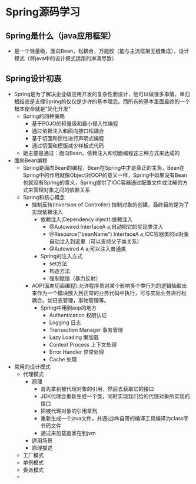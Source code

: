 # Spring源码学习
##  Spring是什么（java应用框架）
*   是一个轻量级，面向Bean，松耦合，万能胶（能与主流框架无缝集成），设计模式（将java中的设计模式运用的淋漓尽致）
##  Spring设计初衷
*   Spring是为了解决企业级应用开发的复杂性而设计，他可以做很多事情，单归根结底是支撑Spring的仅仅是少许的基本理念。而所有的基本里面最终的一个根本使命就是"简化开发"
    *   Spring的四种策略
        *   基于POJO的轻量级和最小侵入性编程
        *   通过依赖注入和面向接口松耦合
        *   基于切面和惯性进行声明式编程
        *   通过切面和模版减少样板式代码
    *   她主要是通过：面向Bean，依赖注入和切面编程这三种方式来达成的
*   面向Bean编程
    *   Spring是面向Bean的编程，Bean在Spring中才是真正的主角，Bean在Spring中的作用就像Object对OOP的意义一样，Spring中如果没有Bean也就没有Spring的意义，Spring提供了IOC容器通过配置文件或注解的方式来管理对象之间的依赖关系
    *   Spring和核心概念
        *   控制反转(Inversion of Controller):控制对象的创建，最终目的是为了实现依赖注入
            *   依赖注入(Dependency inject):依赖注入
                *   @Autowired InterfaceA a;自动把它的实现类注入
                *   @Resource("beanName") InterfaceA a;IOC容器类的id对象自动注入到这里（可以支持父子类关系）
                *   @Autowired A a;可以注入普通类
            *   Spring的注入方式
                *   set方法
                *   构造方法
                *   强制赋值（暴力反射）
        *   AOP(面向切面编程):允许程序员对某个影响多个类行为的逻辑抽取出来作为一个模块嵌入到正常的业务代码中执行，可与实际业务进行松耦合。如日志管理，事物管理等。
            *   Spring中用到aop的地方
                *   Authentication 权限认证
                *   Logging 日志
                *   Transaction Manager 事务管理
                *   Lazy Loading 懒加载
                *   Context Process 上下文处理
                *   Error Handler 异常处理
                *   Cache 处理
*   常用的设计模式
    *   代理模式
        *   原理
            *   首先拿到被代理对象的引用，然后去获取它的接口
            *   JDK代理会重新生成一个类，同时实现我们给的代理对象所实现的接口
            *   把被代理对象的引用拿到
            *   重新生成一个java文件，并通过jdk自带的编译工具编译为class字节码文件
            *   通过来加载器家在到jvm
        *   适用场景
        *   原理描述
    *   工厂模式
    *   单例模式
    *   委派模式
    *   
            
        
